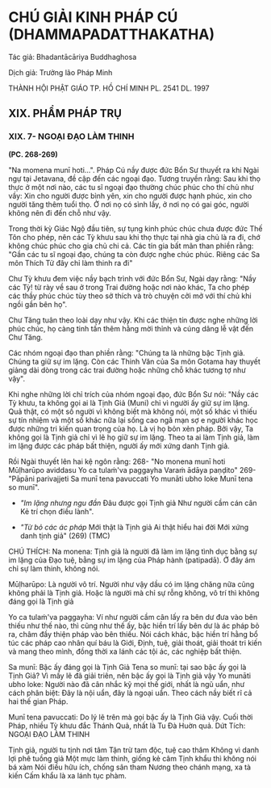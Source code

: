 # CHÚ GIẢI KINH PHÁP CÚ (DHAMMAPADATTHAKATHA)

Tác giả: Bhadantācāriya Buddhaghosa

Dịch giả: Trưởng lão Pháp Minh

THÀNH HỘI PHẬT GIÁO TP. HỒ CHÍ MINH
PL. 2541 DL. 1997

## XIX. PHẨM PHÁP TRỤ

### XIX. 7- NGOẠI ĐẠO LÀM THINH

**(PC. 268-269)**

"Na momena munī hoti...".
Pháp Cú nầy được đức Bổn Sư thuyết ra khi Ngài ngự tại Jetavana, đề cập đến các ngoại đạo.
Tương truyền rằng: Sau khi thọ thực ở một nơi nào, các tu sĩ ngoại đạo thường chúc phúc cho thí chủ như vầy: Xin cho người được bình yên, xin cho người được hạnh phúc, xin cho người tăng thêm tuổi thọ. Ở nơi nọ có sình lầy, ở nơi nọ có gai góc, người không nên đi đến chỗ như vậy.

Trong thời kỳ Giác Ngộ đầu tiên, sự tụng kinh phúc chúc chưa được đức Thế Tôn cho phép, nên các Tỳ khưu sau khi thọ thực tại nhà gia chủ là ra đi, chớ không chúc phúc cho gia chủ chi cả. Các tín gia bất mãn than phiền rằng: "Gần các tu sĩ ngoại đạo, chúng ta còn được nghe chúc phúc. Riêng các
Sa môn Thích Tử đây chỉ làm thinh ra đi"

Chư Tỳ khưu đem việc nầy bạch trình với đức Bổn Sư, Ngài dạy rằng: "Nầy các Tỳ! từ rày về sau ở trong Trai đường hoặc nơi nào khác, Ta cho phép các thầy phúc chúc tùy theo sở thích và trò chuyện cởi mở với thí chủ khi ngồi gần bên họ".

Chư Tăng tuân theo loài dạy như vậy. Khi các thiện tín được nghe những lời phúc chúc, họ càng tinh tấn thêm hằng mời thỉnh và cúng dâng lễ vật đến Chư Tăng.

Các nhóm ngoại đạo than phiền rằng: "Chúng ta là những bậc Tịnh giả. Chúng ta giữ sự im lặng. Còn các Thinh Văn của Sa môn Gotama hay thuyết giảng dài dòng trong các trai đường hoặc những chỗ khác tương tợ như vậy".

Khi nghe những lời chỉ trích của nhóm ngoại đạo, đức Bổn Sư nói: "Nầy các Tỳ khưu, ta không gọi ai là Tịnh Giả (Muni) chỉ vì người ấy giữ sự im lặng. Quả thật, có một số người vì không biết mà không nói, một số khác vì thiếu sự tín nhiệm và một số khác nữa lại sống cao ngã mạn sợ e người khác học được những tri kiến quan trọng của họ. Là vị họ bỏn xẻn pháp. Bởi vậy, Ta không gọi là
Tịnh giả chỉ vì lẽ họ giữ sự im lặng. Theo ta ai làm Tịnh giả, làm im lặng được các pháp bất thiện, người ấy mới xứng danh Tịnh giả.

Rồi Ngài thuyết lên hai kệ ngôn rằng: 268- "No monena munī hoti
Mūḷharūpo aviddasu
Yo ca tulaṁ'va paggayha
Varaṁ ādāya paṇḍito" 269- "Pāpāni parivajjeti
Sa munī tena pavuccati
Yo munāti ubho loke
Munī tena so munī".

- _"Im lặng nhưng ngu đần_ Đâu được gọi Tịnh giả
  Như người cầm cán cân
  Kẻ trí chọn điều lành".

- _"Từ bỏ các ác pháp_
  Mới thật là Tịnh giả
  Ai thật hiểu hai đời
  Mới xứng danh tịnh giả" (269) (TMC)

CHÚ THÍCH:
Na monena: Tịnh giả là người đã làm im lặng tình dục bằng sự im lặng của Đạo tuệ, bằng sự im lặng của Pháp hành (patipadā). Ở đây ám chỉ sự làm thinh, không nói.

Mūḷharūpo: Là người vô trí.
Người như vậy dầu có im lặng chăng nữa cũng không phải là Tịnh giả. Hoặc là người mà chỉ sự rỗng không, vô trí thì không đáng gọi là Tịnh giả

Yo ca tulaṁ'va paggayha: Ví như người cầm cân lấy ra bên dư đưa vào bên thiếu như thế nào, thì cũng như thế ấy, bậc hiền trí lấy bên dư là ác pháp bỏ ra, châm đầy thiện pháp vào bên thiếu. Nói cách khác, bậc hiền trí hằng bổ túc các pháp cao nhân quí báu là Giới, Định, tuệ, giải thoát, giải thoát tri kiến và mang theo mình, đồng thời xa lánh các tội ác, các nghiệp bất thiện.

Sa munī: Bậc ấy đáng gọi là Tịnh Giả
Tena so munī: tại sao bậc ấy gọi là Tịnh Giả?
Vì mấy lẽ đã giải triên, nên bậc ấy gọi là Tịnh giả vậy
Yo munāti ubho loke: Người nào đã cân nhắc kỹ mọi thế giới, nhất là ngũ uẩn, như cách phân biệt: Đây là nội uẩn, đây là ngoại uẩn. Theo cách nầy biết rĩ cả hai thế gian Pháp.

Munī tena pavuccati: Do lý lẽ trên mà gọi bậc ấy là Tịnh Giả vậy.
Cuối thời Pháp, nhiều Tỳ khưu đắc Thánh Quả, nhất là Tu Đà Huờn quả.
Dứt Tích: NGOẠI ĐẠO LÀM THINH

Tịnh giả, người tu tịnh nơi tâm
Tận trừ tam độc, tuệ cao thâm
Không vì danh lợi phê tuồng giả
Một mực làm thinh, giống kẻ câm
Tịnh khẩu thì không nói bá xàm
Nói điều hữu ích, chống sân tham
Nương theo chánh mạng, xa tà kiến
Cấm khẩu là xa lánh tục phàm.
